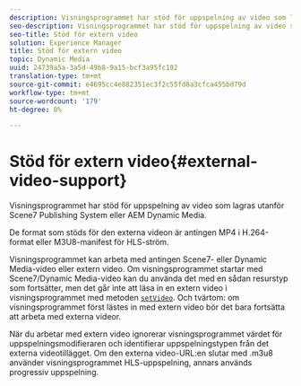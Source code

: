 ```yaml
---
description: Visningsprogrammet har stöd för uppspelning av video som lagras utanför Scene7 Publishing System eller AEM Dynamic Media.
seo-description: Visningsprogrammet har stöd för uppspelning av video som lagras utanför Scene7 Publishing System eller AEM Dynamic Media.
seo-title: Stöd för extern video
solution: Experience Manager
title: Stöd för extern video
topic: Dynamic Media
uuid: 24739a5a-3a5d-49b8-9a15-bcf3a95fc192
translation-type: tm+mt
source-git-commit: e4695cc4e882351ec3f2c55fd8a3cfca455bd79d
workflow-type: tm+mt
source-wordcount: '179'
ht-degree: 0%

---
```



# Stöd för extern video{#external-video-support}

Visningsprogrammet har stöd för uppspelning av video som lagras utanför Scene7 Publishing System eller AEM Dynamic Media.

De format som stöds för den externa videon är antingen MP4 i H.264-format eller M3U8-manifest för HLS-ström.

Visningsprogrammet kan arbeta med antingen Scene7- eller Dynamic Media-video eller extern video. Om visningsprogrammet startar med Scene7/Dynamic Media-video kan du använda det med en sådan resurstyp som fortsätter, men det går inte att läsa in en extern video i visningsprogrammet med metoden [ `setVideo`](../../c-html5-s7-aem-asset-viewers/c-html5-video-reference/c-html5-video-viewer-20-javascriptapiref/r-html5-video-viewer-20-javascriptapiref-setvideo.md#reference-85d3422d6ce64a36ac74827120b5a17c). Och tvärtom: om visningsprogrammet först lästes in med extern video bör det bara fortsätta att arbeta med externa videor.

När du arbetar med extern video ignorerar visningsprogrammet värdet för uppspelningsmodifieraren och identifierar uppspelningstypen från det externa videotillägget. Om den externa video-URL:en slutar med .m3u8 använder visningsprogrammet HLS-uppspelning, annars används progressiv uppspelning.
